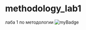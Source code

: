 # methodology_lab1

лаба 1 по методологии
![myBadge](https://shields.microej.com/codeclimate/xqzmiplz/methodology_lab1)
